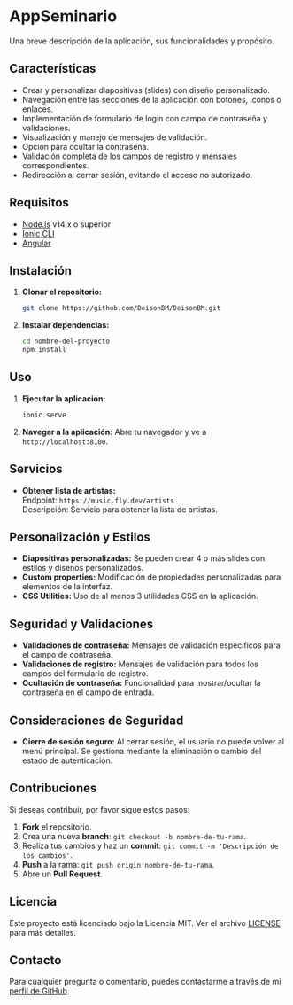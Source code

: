 
# AppSeminario

Una breve descripción de la aplicación, sus funcionalidades y propósito.

## Características

- Crear y personalizar diapositivas (slides) con diseño personalizado.
- Navegación entre las secciones de la aplicación con botones, iconos o enlaces.
- Implementación de formulario de login con campo de contraseña y validaciones.
- Visualización y manejo de mensajes de validación.
- Opción para ocultar la contraseña.
- Validación completa de los campos de registro y mensajes correspondientes.
- Redirección al cerrar sesión, evitando el acceso no autorizado.

## Requisitos

- [Node.js](https://nodejs.org/) v14.x o superior
- [Ionic CLI](https://ionicframework.com/docs/cli) 
- [Angular](https://angular.io/)

## Instalación

1. **Clonar el repositorio:**

   ```bash
   git clone https://github.com/DeisonBM/DeisonBM.git
   ```

2. **Instalar dependencias:**

   ```bash
   cd nombre-del-proyecto
   npm install
   ```

## Uso

1. **Ejecutar la aplicación:**

   ```bash
   ionic serve
   ```

2. **Navegar a la aplicación:** Abre tu navegador y ve a `http://localhost:8100`.

## Servicios

- **Obtener lista de artistas:**  
  Endpoint: `https://music.fly.dev/artists`  
  Descripción: Servicio para obtener la lista de artistas.

## Personalización y Estilos

- **Diapositivas personalizadas:** Se pueden crear 4 o más slides con estilos y diseños personalizados.
- **Custom properties:** Modificación de propiedades personalizadas para elementos de la interfaz.
- **CSS Utilities:** Uso de al menos 3 utilidades CSS en la aplicación.

## Seguridad y Validaciones

- **Validaciones de contraseña:** Mensajes de validación específicos para el campo de contraseña.
- **Validaciones de registro:** Mensajes de validación para todos los campos del formulario de registro.
- **Ocultación de contraseña:** Funcionalidad para mostrar/ocultar la contraseña en el campo de entrada.

## Consideraciones de Seguridad

- **Cierre de sesión seguro:** Al cerrar sesión, el usuario no puede volver al menú principal. Se gestiona mediante la eliminación o cambio del estado de autenticación.

## Contribuciones

Si deseas contribuir, por favor sigue estos pasos:

1. **Fork** el repositorio.
2. Crea una nueva **branch**: `git checkout -b nombre-de-tu-rama`.
3. Realiza tus cambios y haz un **commit**: `git commit -m 'Descripción de los cambios'`.
4. **Push** a la rama: `git push origin nombre-de-tu-rama`.
5. Abre un **Pull Request**.

## Licencia

Este proyecto está licenciado bajo la Licencia MIT. Ver el archivo [LICENSE](LICENSE) para más detalles.

## Contacto

Para cualquier pregunta o comentario, puedes contactarme a través de mi [perfil de GitHub](https://github.com/DeisonBM/DeisonBM).
